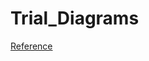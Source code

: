 # Trial_Diagrams

[Reference](https://docs.google.com/document/d/1T5LmNyBS7L1NjSoV_yq9nHC8gDGgkM5UtITqxT-9hb8/edit?usp=sharing)
